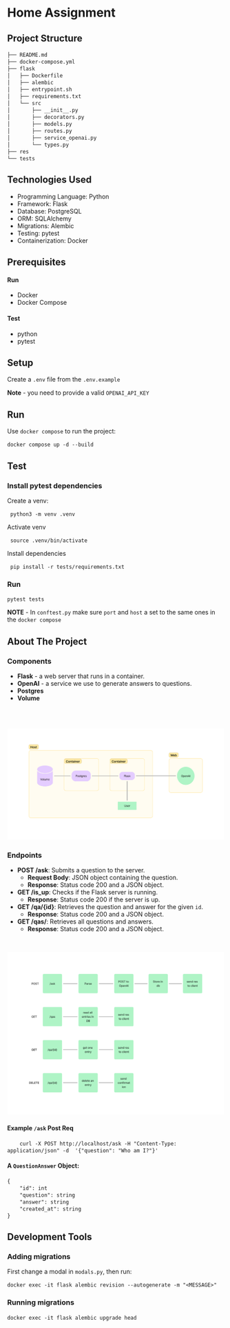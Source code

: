 # Home Assignment

## Project Structure
```
├── README.md
├── docker-compose.yml
├── flask
│   ├── Dockerfile
│   ├── alembic
│   ├── entrypoint.sh
│   ├── requirements.txt
│   └── src
│       ├── __init__.py
│       ├── decorators.py
│       ├── models.py
│       ├── routes.py
│       ├── service_openai.py
│       └── types.py
├── res
└── tests
```

## Technologies Used
* Programming Language: Python 
* Framework: Flask
* Database: PostgreSQL
* ORM: SQLAlchemy
* Migrations: Alembic
* Testing: pytest
* Containerization: Docker

## Prerequisites
#### Run
* Docker
* Docker Compose
#### Test
* python
* pytest

## Setup
Create a `.env` file from the `.env.example`

**Note** - you need to provide a valid `OPENAI_API_KEY`

## Run
Use `docker compose` to run the project:
```
docker compose up -d --build
```


## Test
### Install pytest dependencies
Create a venv:
```
 python3 -m venv .venv   
```
Activate venv
```
 source .venv/bin/activate 
```
Install dependencies
```
 pip install -r tests/requirements.txt
```

### Run
```
pytest tests
```

**NOTE** - In `conftest.py` make sure `port` and `host` a set to the same ones in the `docker compose`


## About The Project
### Components
* **Flask** - a web server that runs in a container.
* **OpenAI** - a service we use to generate answers to questions.
* **Postgres**
* **Volume**
<br>
<br>

![Alt text](res/design.png)

### Endpoints
- **POST /ask**: Submits a question to the server.
  - **Request Body**: JSON object containing the question.
  - **Response**: Status code 200 and a JSON object.
- **GET /is_up**: Checks if the Flask server is running.
  - **Response**: Status code 200 if the server is up.
- **GET /qa/{id}**: Retrieves the question and answer for the given `id`.
  - **Response**: Status code 200 and a JSON object.
- **GET /qas/**: Retrieves all questions and answers.
  - **Response**: Status code 200 and a JSON object.


<br>

![Alt text](res/flows.png)

#### Example `/ask` Post Req
```
    curl -X POST http://localhost/ask -H "Content-Type: application/json" -d  '{"question": "Who am I?"}'
```


#### A `QuestionAnswer` Object:
```
{
    "id": int
    "question": string
    "answer": string
    "created_at": string
}
```

## Development Tools
### Adding migrations
First change a modal in `modals.py`, then run:
```
docker exec -it flask alembic revision --autogenerate -m "<MESSAGE>"
```
### Running migrations
```
docker exec -it flask alembic upgrade head
```

